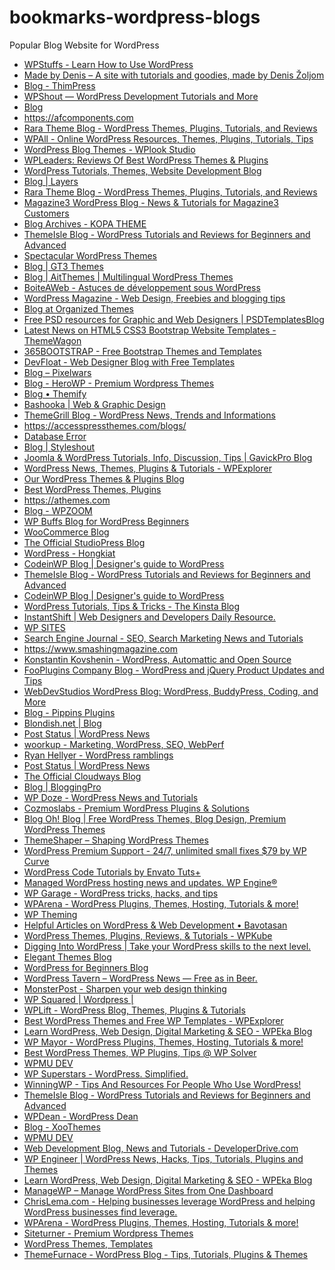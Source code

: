 # bookmarks-wordpress-blogs
Popular Blog Website for WordPress


<ul>
<li><a href="https://www.wpstuffs.com/">WPStuffs - Learn How to Use WordPress</a></li><li><a href="https://madebydenis.com/">Made by Denis – A site with tutorials and goodies, made by Denis Žoljom</a></li><li><a href="https://thimpress.com/blog/">Blog - ThimPress</a></li><li><a href="https://wpshout.com/">WPShout — WordPress Development Tutorials and More</a></li><li><a href="https://sceptermarketing.com/blog/">Blog</a></li><li><a href="https://afcomponents.com/">https://afcomponents.com</a></li><li><a href="https://raratheme.com/blog/">Rara Theme Blog - WordPress Themes, Plugins, Tutorials, and Reviews</a></li><li><a href="https://wpall.club/">WPAll - Online WordPress Resources, Themes, Plugins, Tutorials, Tips</a></li><li><a href="https://wplook.com/blog/">WordPress Blog Themes - WPlook Studio</a></li><li><a href="https://wpleaders.com/">WPLeaders: Reviews Of Best WordPress Themes &amp; Plugins</a></li><li><a href="http://wpandsuch.com/">WordPress Tutorials, Themes, Website Development Blog</a></li><li><a href="https://www.layerswp.com/blog/">Blog | Layers</a></li><li><a href="https://raratheme.com/blog/">Rara Theme Blog - WordPress Themes, Plugins, Tutorials, and Reviews</a></li><li><a href="http://magazine3.com/blog/">Magazine3 WordPress Blog - News &amp; Tutorials for Magazine3 Customers</a></li><li><a href="http://kopatheme.com/category/blog/">Blog Archives - KOPA THEME</a></li><li><a href="https://themeisle.com/blog/">ThemeIsle Blog - WordPress Tutorials and Reviews for Beginners and Advanced</a></li><li><a href="https://www.wpfreeware.com/">Spectacular WordPress Themes</a></li><li><a href="https://gt3themes.com/blog/">Blog | GT3 Themes</a></li><li><a href="https://www.ait-themes.club/blog/">Blog | AitThemes | Multilingual WordPress Themes</a></li><li><a href="https://boiteaweb.fr/">BoiteAWeb - Astuces de développement sous WordPress</a></li><li><a href="https://85ideas.com/blog/">WordPress Magazine - Web Design, Freebies and blogging tips</a></li><li><a href="https://www.organizedthemes.com/blog/">Blog at Organized Themes</a></li><li><a href="http://www.psdtemplatesblog.com/">Free PSD resources for Graphic and Web Designers | PSDTemplatesBlog</a></li><li><a href="https://themewagon.com/blog/">Latest News on HTML5 CSS3 Bootstrap Website Templates - ThemeWagon</a></li><li><a href="https://www.365bootstrap.com/">365BOOTSTRAP - Free Bootstrap Themes and Templates</a></li><li><a href="http://devfloat.net/">DevFloat - Web Designer Blog with Free Templates</a></li><li><a href="http://www.pixelwars.org/blog/">Blog – Pixelwars</a></li><li><a href="https://herowp.com/blog/">Blog - HeroWP - Premium Wordpress Themes</a></li><li><a href="https://themify.me/blog">Blog • Themify</a></li><li><a href="http://bashooka.com/">Bashooka | Web &amp; Graphic Design</a></li><li><a href="https://themegrill.com/blog/">ThemeGrill Blog - WordPress News, Trends and Informations</a></li><li><a href="https://accesspressthemes.com/blogs/">https://accesspressthemes.com/blogs/</a></li><li><a href="https://w3layouts.com/">Database Error</a></li><li><a href="https://www.styleshout.com/blog/">Blog | Styleshout</a></li><li><a href="https://www.gavick.com/blog/">Joomla &amp; WordPress Tutorials, Info, Discussion, Tips | GavickPro Blog</a></li><li><a href="http://www.wpexplorer.com/blog/">WordPress News, Themes, Plugins &amp; Tutorials - WPExplorer</a></li><li><a href="https://www.cssigniter.com/blog/">Our WordPress Themes &amp; Plugins Blog</a></li><li><a href="https://www.sourcewp.com/">Best WordPress Themes, Plugins</a></li><li><a href="https://athemes.com/">https://athemes.com</a></li><li><a href="https://www.wpzoom.com/blog/">Blog - WPZOOM</a></li><li><a href="https://wpbuffs.com/blog/">WP Buffs Blog for WordPress Beginners</a></li><li><a href="https://woocommerce.com/blog/">WooCommerce Blog</a></li><li><a href="https://studiopress.blog/">The Official StudioPress Blog</a></li><li><a href="http://www.hongkiat.com/blog/category/wordpress/">WordPress - Hongkiat</a></li><li><a href="https://www.codeinwp.com/blog/">CodeinWP Blog | Designer's guide to WordPress</a></li><li><a href="https://themeisle.com/blog/">ThemeIsle Blog - WordPress Tutorials and Reviews for Beginners and Advanced</a></li><li><a href="https://www.codeinwp.com/blog/">CodeinWP Blog | Designer's guide to WordPress</a></li><li><a href="https://kinsta.com/blog/">WordPress Tutorials, Tips &amp; Tricks - The Kinsta Blog</a></li><li><a href="http://www.instantshift.com/">InstantShift | Web Designers and Developers Daily Resource.</a></li><li><a href="https://wpsites.net/">WP SITES</a></li><li><a href="https://www.searchenginejournal.com/">Search Engine Journal - SEO, Search Marketing News and Tutorials</a></li><li><a href="https://www.smashingmagazine.com/">https://www.smashingmagazine.com</a></li><li><a href="https://konstantin.blog/">Konstantin Kovshenin - WordPress, Automattic and Open Source</a></li><li><a href="https://fooplugins.com/blog/">FooPlugins Company Blog - WordPress and jQuery Product Updates and Tips</a></li><li><a href="https://webdevstudios.com/blog/">WebDevStudios WordPress Blog: WordPress, BuddyPress, Coding, and More</a></li><li><a href="https://pippinsplugins.com/blog/">Blog - Pippins Plugins</a></li><li><a href="https://blondish.net/blog/">Blondish.net | Blog</a></li><li><a href="https://poststatus.com/">Post Status | WordPress News</a></li><li><a href="https://woorkup.com/">woorkup - Marketing, WordPress, SEO, WebPerf</a></li><li><a href="https://geek.hellyer.kiwi/">Ryan Hellyer - WordPress ramblings</a></li><li><a href="https://poststatus.com/">Post Status | WordPress News</a></li><li><a href="https://www.cloudways.com/blog/">The Official Cloudways Blog</a></li><li><a href="http://www.bloggingpro.com/blog/">Blog | BloggingPro</a></li><li><a href="https://www.wpdoze.com/">WP Doze - WordPress News and Tutorials</a></li><li><a href="https://www.cozmoslabs.com/blog/">Cozmoslabs - Premium WordPress Plugins &amp; Solutions</a></li><li><a href="http://www.blogohblog.com/">Blog Oh! Blog | Free WordPress Themes, Blog Design, Premium WordPress Themes</a></li><li><a href="https://themeshaper.com/">ThemeShaper – Shaping WordPress Themes</a></li><li><a href="https://wpcurve.com/">WordPress Premium Support - 24/7, unlimited small fixes $79 by WP Curve</a></li><li><a href="https://code.tutsplus.com/categories/wordpress">WordPress Code Tutorials by Envato Tuts+</a></li><li><a href="https://wpengine.com/blog/">Managed WordPress hosting news and updates. WP Engine®</a></li><li><a href="https://wpgarage.com/">WP Garage - WordPress tricks, hacks, and tips</a></li><li><a href="https://wparena.com/">WPArena - WordPress Plugins, Themes, Hosting, Tutorials &amp; more!</a></li><li><a href="https://wptheming.com/">WP Theming</a></li><li><a href="https://bavotasan.com/">Helpful Articles on WordPress &amp; Web Development • Bavotasan</a></li><li><a href="https://www.wpkube.com/">WordPress Themes, Plugins, Reviews, &amp; Tutorials - WPKube</a></li><li><a href="https://digwp.com/">Digging Into WordPress | Take your WordPress skills to the next level.</a></li><li><a href="https://www.elegantthemes.com/blog/">Elegant Themes Blog</a></li><li><a href="http://www.wpbeginner.com/blog/">WordPress for Beginners Blog</a></li><li><a href="https://wptavern.com/">WordPress Tavern – WordPress News — Free as in Beer.</a></li><li><a href="https://www.templatemonster.com/blog/">MonsterPost - Sharpen your web design thinking</a></li><li><a href="http://www.wpsquared.com/">WP Squared | Wordpress |</a></li><li><a href="https://wplift.com/">WPLift - WordPress Blog, Themes, Plugins &amp; Tutorials</a></li><li><a href="http://www.wpexplorer.com/">Best WordPress Themes and Free WP Templates - WPExplorer</a></li><li><a href="https://www.wpeka.com/">Learn WordPress, Web Design, Digital Marketing &amp; SEO - WPEka Blog</a></li><li><a href="https://www.wpmayor.com/">WP Mayor - WordPress Plugins, Themes, Hosting, Tutorials &amp; more!</a></li><li><a href="http://www.wpsolver.com/">Best WordPress Themes, WP Plugins, Tips @ WP Solver</a></li><li><a href="https://premium.wpmudev.org/blog/">WPMU DEV</a></li><li><a href="http://www.wpsuperstars.net/">WP Superstars - WordPress. Simplified.</a></li><li><a href="https://winningwp.com/">WinningWP - Tips And Resources For People Who Use WordPress!</a></li><li><a href="https://themeisle.com/blog/">ThemeIsle Blog - WordPress Tutorials and Reviews for Beginners and Advanced</a></li><li><a href="https://wpdean.com/">WPDean - WordPress Dean</a></li><li><a href="https://xoothemes.com/blog/">Blog - XooThemes</a></li><li><a href="https://premium.wpmudev.org/blog/">WPMU DEV</a></li><li><a href="http://www.developerdrive.com/">Web Development Blog, News and Tutorials - DeveloperDrive.com</a></li><li><a href="http://wpengineer.com/">WP Engineer | WordPress News, Hacks, Tips, Tutorials, Plugins and Themes</a></li><li><a href="https://www.wpeka.com/">Learn WordPress, Web Design, Digital Marketing &amp; SEO - WPEka Blog</a></li><li><a href="https://managewp.com/">ManageWP – Manage WordPress Sites from One Dashboard</a></li><li><a href="http://chrislema.com/">ChrisLema.com - Helping businesses leverage WordPress and helping WordPress businesses find leverage.</a></li><li><a href="https://wparena.com/">WPArena - WordPress Plugins, Themes, Hosting, Tutorials &amp; more!</a></li><li><a href="https://siteturner.com/">Siteturner - Premium Wordpress Themes</a></li><li><a href="http://www.wptemplate.com/">WordPress Themes, Templates</a></li><li><a href="https://themefurnace.com/blog/">ThemeFurnace - WordPress Blog - Tips, Tutorials, Plugins &amp; Themes</a></li>
</ul>
